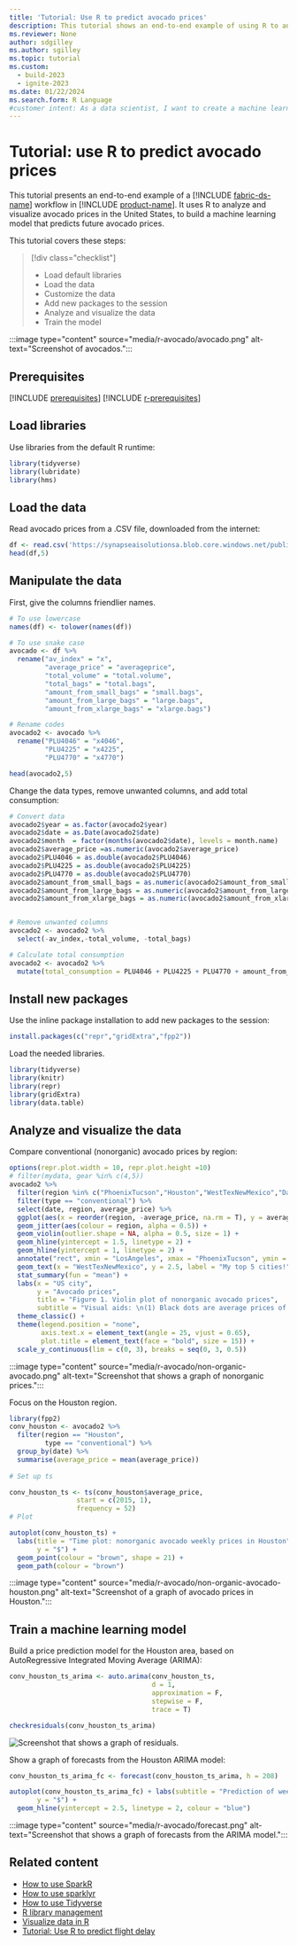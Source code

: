 ```yaml
---
title: 'Tutorial: Use R to predict avocado prices'
description: This tutorial shows an end-to-end example of using R to analyze and visualize avocado prices in the United States to predict future prices.
ms.reviewer: None
author: sdgilley
ms.author: sgilley
ms.topic: tutorial
ms.custom:
  - build-2023
  - ignite-2023
ms.date: 01/22/2024
ms.search.form: R Language
#customer intent: As a data scientist, I want to create a machine learning model by using R so I can predict prices.
---
```


# Tutorial: use R to predict avocado prices

This tutorial presents an end-to-end example of a [!INCLUDE [fabric-ds-name](includes/fabric-ds-name.md)] workflow in [!INCLUDE [product-name](../includes/product-name.md)]. It uses R to analyze and visualize avocado prices in the United States, to build a machine learning model that predicts future avocado prices.

This tutorial covers these steps:

> [!div class="checklist"]
> - Load default libraries
> - Load the data
> - Customize the data
> - Add new packages to the session
> - Analyze and visualize the data
> - Train the model

:::image type="content" source="media/r-avocado/avocado.png" alt-text="Screenshot of avocados.":::

## Prerequisites

[!INCLUDE [prerequisites](./includes/prerequisites.md)]
[!INCLUDE [r-prerequisites](./includes/r-notebook-prerequisites.md)]

## Load libraries

Use libraries from the default R runtime:

```r
library(tidyverse)
library(lubridate)
library(hms)
```

## Load the data

Read avocado prices from a .CSV file, downloaded from the internet:

```r
df <- read.csv('https://synapseaisolutionsa.blob.core.windows.net/public/AvocadoPrice/avocado.csv', header = TRUE)
head(df,5)
```

## Manipulate the data

First, give the columns friendlier names.

```r
# To use lowercase
names(df) <- tolower(names(df))

# To use snake case
avocado <- df %>% 
  rename("av_index" = "x",
         "average_price" = "averageprice",
         "total_volume" = "total.volume",
         "total_bags" = "total.bags",
         "amount_from_small_bags" = "small.bags",
         "amount_from_large_bags" = "large.bags",
         "amount_from_xlarge_bags" = "xlarge.bags")

# Rename codes
avocado2 <- avocado %>% 
  rename("PLU4046" = "x4046",
         "PLU4225" = "x4225",
         "PLU4770" = "x4770")

head(avocado2,5)
```

Change the data types, remove unwanted columns, and add total consumption:

```r
# Convert data
avocado2$year = as.factor(avocado2$year)
avocado2$date = as.Date(avocado2$date)
avocado2$month  = factor(months(avocado2$date), levels = month.name)
avocado2$average_price =as.numeric(avocado2$average_price)
avocado2$PLU4046 = as.double(avocado2$PLU4046)
avocado2$PLU4225 = as.double(avocado2$PLU4225)
avocado2$PLU4770 = as.double(avocado2$PLU4770)
avocado2$amount_from_small_bags = as.numeric(avocado2$amount_from_small_bags)
avocado2$amount_from_large_bags = as.numeric(avocado2$amount_from_large_bags)
avocado2$amount_from_xlarge_bags = as.numeric(avocado2$amount_from_xlarge_bags)


# Remove unwanted columns
avocado2 <- avocado2 %>% 
  select(-av_index,-total_volume, -total_bags)

# Calculate total consumption 
avocado2 <- avocado2 %>% 
  mutate(total_consumption = PLU4046 + PLU4225 + PLU4770 + amount_from_small_bags + amount_from_large_bags + amount_from_xlarge_bags)
```

## Install new packages

Use the inline package installation to add new packages to the session:

```r
install.packages(c("repr","gridExtra","fpp2"))
```

Load the needed libraries.

```r
library(tidyverse) 
library(knitr)
library(repr)
library(gridExtra)
library(data.table)
```

## Analyze and visualize the data

Compare conventional (nonorganic) avocado prices by region:

```r
options(repr.plot.width = 10, repr.plot.height =10)
# filter(mydata, gear %in% c(4,5))
avocado2 %>% 
  filter(region %in% c("PhoenixTucson","Houston","WestTexNewMexico","DallasFtWorth","LosAngeles","Denver","Roanoke","Seattle","Spokane","NewYork")) %>%  
  filter(type == "conventional") %>%           
  select(date, region, average_price) %>% 
  ggplot(aes(x = reorder(region, -average_price, na.rm = T), y = average_price)) +
  geom_jitter(aes(colour = region, alpha = 0.5)) +
  geom_violin(outlier.shape = NA, alpha = 0.5, size = 1) +
  geom_hline(yintercept = 1.5, linetype = 2) +
  geom_hline(yintercept = 1, linetype = 2) +
  annotate("rect", xmin = "LosAngeles", xmax = "PhoenixTucson", ymin = -Inf, ymax = Inf, alpha = 0.2) +
  geom_text(x = "WestTexNewMexico", y = 2.5, label = "My top 5 cities!", hjust = 0.5) +
  stat_summary(fun = "mean") +
  labs(x = "US city",
       y = "Avocado prices", 
       title = "Figure 1. Violin plot of nonorganic avocado prices",
       subtitle = "Visual aids: \n(1) Black dots are average prices of individual avocados by city \n     between January 2015 and March 2018. \n(2) The plot is ordered descendingly.\n(3) The body of the violin becomes fatter when data points increase.") +
  theme_classic() + 
  theme(legend.position = "none", 
        axis.text.x = element_text(angle = 25, vjust = 0.65),
        plot.title = element_text(face = "bold", size = 15)) +
  scale_y_continuous(lim = c(0, 3), breaks = seq(0, 3, 0.5))
```

:::image type="content" source="media/r-avocado/non-organic-avocado.png" alt-text="Screenshot that shows a graph of nonorganic prices.":::

Focus on the Houston region.

```r
library(fpp2)
conv_houston <- avocado2 %>% 
  filter(region == "Houston",
         type == "conventional") %>% 
  group_by(date) %>% 
  summarise(average_price = mean(average_price))
  
# Set up ts   

conv_houston_ts <- ts(conv_houston$average_price,
                 start = c(2015, 1),
                 frequency = 52) 
# Plot

autoplot(conv_houston_ts) +
  labs(title = "Time plot: nonorganic avocado weekly prices in Houston",
       y = "$") +
  geom_point(colour = "brown", shape = 21) +
  geom_path(colour = "brown")
```

:::image type="content" source="media/r-avocado/non-organic-avocado-houston.png" alt-text="Screenshot of a graph of avocado prices in Houston.":::

## Train a machine learning model

Build a price prediction model for the Houston area, based on AutoRegressive Integrated Moving Average (ARIMA):

```r
conv_houston_ts_arima <- auto.arima(conv_houston_ts,
                                    d = 1,
                                    approximation = F,
                                    stepwise = F,
                                    trace = T)
```

```r
checkresiduals(conv_houston_ts_arima)
```

![Screenshot that shows a graph of residuals.](./media/r-avocado/residuals.png)

Show a graph of forecasts from the Houston ARIMA model:

```r
conv_houston_ts_arima_fc <- forecast(conv_houston_ts_arima, h = 208)

autoplot(conv_houston_ts_arima_fc) + labs(subtitle = "Prediction of weekly prices of nonorganic avocados in Houston",
       y = "$") +
  geom_hline(yintercept = 2.5, linetype = 2, colour = "blue")
```

:::image type="content" source="media/r-avocado/forecast.png" alt-text="Screenshot that shows a graph of forecasts from the ARIMA model.":::

## Related content

- [How to use SparkR](./r-use-sparkr.md)
- [How to use sparklyr](./r-use-sparklyr.md)
- [How to use Tidyverse](./r-use-tidyverse.md)
- [R library management](./r-library-management.md)
- [Visualize data in R](./r-visualization.md)
- [Tutorial: Use R to predict flight delay](./r-flight-delay.md)